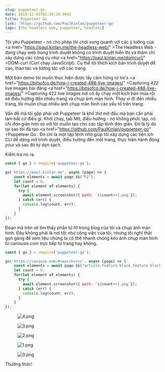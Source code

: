 ```yaml
---
slug: puppeteer-go
date: 2019-12-03T02:28:20.904Z
title: Puppeteer Go
link: 'https://github.com/PaulKinlan/puppeteer-go'
tags: [the headless web, puppeteer, headless]
---
```


Tôi yêu Puppeteer - nó cho phép tôi chơi xung quanh với các ý tưởng của <a <span class="notranslate">href=&quot;https://paul.kinlan.me/the-headless-web/&quot; &gt;The Headless Web</a> - đang chạy web trong trình duyệt không có trình duyệt hiển thị và thậm chí xây dựng các công cụ như <a <span class="notranslate">href=&quot;https://paul.kinlan.me/domcurl/&quot; &gt;DOM-curl</a> (Curl chạy JavaScript). Cụ thể tôi thích kịch bản trình duyệt để cạo, thao tác và tương tác với các trang.

Một bản demo tôi muốn thực hiện được lấy cảm hứng từ Ire&#39;s <a <span class="notranslate">href=&quot;https://bitsofco.de/how-i-created-488-live-images/&quot; &gt;Capturing 422 live images</a> bài đăng <a <span class="notranslate">href=&quot;https://bitsofco.de/how-i-created-488-live-images/&quot; &gt;Capturing 422 live images</a> nơi cô ấy chạy một kịch bản múa rối sẽ điều hướng đến nhiều trang và chụp ảnh màn hình. Thay vì đi đến nhiều trang, tôi muốn chụp nhiều ảnh chụp màn hình các yếu tố trên trang.

Vấn đề mà tôi gặp phải với Puppeteer là khổ thơ mở đầu mà bạn cần phải làm bất cứ điều gì. Khởi chạy, tab Mở, điều hướng - nó không phức tạp, nó chỉ đơn giản hơn so với tôi muốn tạo cho các tập lệnh đơn giản. Đó là lý do tại sao tôi đã tạo <a <span class="notranslate">href=&quot;https://github.com/PaulKinlan/puppeteer-go&quot; &gt;Puppeteer Go</a> . Đó chỉ là một tập lệnh nhỏ giúp tôi xây dựng các tiện ích CLI dễ dàng mở trình duyệt, điều hướng đến một trang, thực hiện hành động _your_ và sau đó tự dọn sạch.

Kiểm tra nó ra.

```JavaScript
const { go } = require('puppeteer-go');

go('https://paul.kinlan.me', async (page) => {
    const elements = await page.$$("h1");
    let count = 0;
    for(let element of elements) {
      try {
        await element.screenshot({ path: `${count++}.png`});
      } catch (err) {
        console.log(count, err);
      }
    }
});
```

Đoạn mã trên sẽ tìm thấy phần tử h1 trong blog của tôi và chụp ảnh màn hình. Đây không phải là nơi tốt như công việc của tôi, nhưng tôi nghĩ thật gọn gàng để xem liệu chúng ta có thể nhanh chóng kéo ảnh chụp màn hình từ canisuse.com trực tiếp từ trang hay không.

```JavaScript
const { go } = require('puppeteer-go');

go('https://caniuse.com/#search=css', async (page) => {
    const elements = await page.$$("article.feature-block.feature-block--feature");
    let count = 0;
    for(let element of elements) {
      try {
        await element.screenshot({ path: `${count++}.png`});
      } catch (err) {
        console.log(count, err);
      }
    }
});
```

<figure><img src="/images/2019-12-03-puppeteer-go-0.jpeg" alt="4.png"></figure>

<figure><img src="/images/2019-12-03-puppeteer-go-1.jpeg" alt="3.png"></figure>

<figure><img src="/images/2019-12-03-puppeteer-go-2.jpeg" alt="2.png"></figure>

<figure><img src="/images/2019-12-03-puppeteer-go-3.jpeg" alt="1.png"></figure>

<figure><img src="/images/2019-12-03-puppeteer-go-4.jpeg" alt="0.png"></figure>

Thưởng thức!

